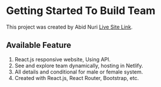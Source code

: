 # Getting Started To Build Team

This project was created by Abid Nuri [Live Site Link](https://quizzical-mayer-3e11c9.netlify.app/).

## Available Feature
1. React.js responsive website, Using API.
2. See and explore team dynamically, hosting in Netlify.
3. All details and conditional for male or female system.
4. Created with React.js, React Router, Bootstrap, etc.

